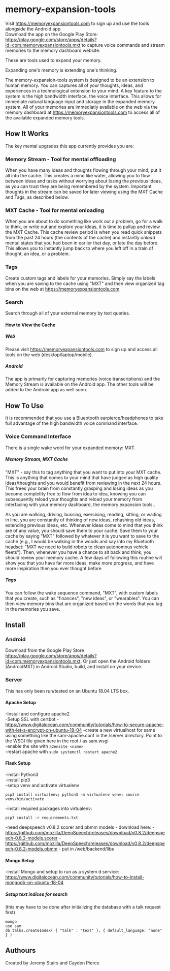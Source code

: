 # memory-expansion-tools

Visit <https://memoryexpansiontools.com> to sign up and use the tools alongside the Android app.  
Download the app on the Google Play Store: <https://play.google.com/store/apps/details?id=com.memoryexpansiontools.mxt> to capture voice commands and stream memories to the memory dashboard website.

These are tools used to expand your memory.

Expanding one's memory is extending one's thinking. 

The memory-expansion-tools system is designed to be an extension to human memory. You can captures all of your thoughts, ideas, and experiences in a technological extension to your mind. A key feature to the system is the high bandwidth interface, the voice interface. This allows for immediate natural language input and storage in the expanded memory system. All of your memories are immediatly available on the web via the memory dashboard at <https://memoryexpansiontools.com> to access all of the available expanded memory tools.

## How It Works  

The key mental upgrades this app currently provides you are:  

### Memory Stream - Tool for mental offloading 
When you have many ideas and thoughts flowing through your mind, put it all into the cache. This creates a mind like water, allowing you to flow between ideas and tasks without worrying about losing the previous ideas, as you can trust they are being remembered by the system. Important thoughts in the stream can be saved for later viewing using the MXT Cache and Tags, as described below.

### MXT Cache - Tool for mental onloading 
When you are about to do something like work out a problem, go for a walk to think, or write out and explore your ideas, it is time to pullup and review the MXT Cache. This cache review period is when you read quick snippets from the past 24 hours (the contents of the cache) and instantly *onload* mental states that you had been in earlier that day, or late the day before. This allows you to instantly jump back to where you left off in a train of thought, an idea, or a problem.

### Tags

Create custom tags and labels for your memories. Simply say the labels when you are saving to the cache using "MXT" and then view organized tag bins on the web at <https://memoryexpansiontools.com>   
### Search

Search through all of your external memory by text queries.  

#### How to View the Cache

##### Web  

Please visit <https://memoryexpansiontools.com> to sign up and access all tools on the web (desktop/laptop/mobile).  

##### Android

The app is primarily for capturing memories (voice transcriptions) and the Memory Stream is available on the Android app. The other tools will be added to the Android app as well soon.

## How To Use

It is recommended that you use a Blueotooth earpierce/headphones to take full advantage of the high bandwidth voice command interface.  

### Voice Command Interface

There is a single wake word for your expanded memory: MXT.

##### Memory Stream, MXT Cache  

"MXT" - say this to tag anything that you want to put into your MXT cache.  This is anything that comes to your mind that have judged as high quality ideas/thoughts and you would benefit from reviewing in the next 24 hours. This frees your brain from constantly grasping and losing ideas as you become completlty free to flow from idea to idea, knowing you can subsequently reload your thoughts and reload your memory from interfacing with your memory dashboard, the memory expansion tools..  

As you are walking, driving, bussing, exercising, reading, sitting, or waiting in line, you are constantly of thinking of new ideas, rehashing old ideas, extending previous ideas, etc. Whenever ideas come to mind that you think are of any value, you should save them to your cache. Save them to your cache by saying "MXT" followed by whatever it is you want to save to the cache (e.g., I would be walking in the woods and say into my Bluetooth headset: "MXT we need to build robots to clean autonomous vehicle fleets"). Then, whenever you have a chance to sit back and think, you should review your memory cache. A few days of following this routine will show you that you have far more ideas, make more progress, and have more inspiration then you ever thought before  

##### Tags

You can follow the wake sequence command, "MXT", with custom labels that you create, such as "finances", "new ideas", or "wearables". You can then view memory bins that are organized based on the words that you tag in the memories you save. 

## Install   

### Android

Download from the Google Play Store <https://play.google.com/store/apps/details?id=com.memoryexpansiontools.mxt>. Or just open the Android folders (AndroidMXT) in Android Studio, build, and install on your device.

### Server
This has only been run/tested on an Ubuntu 18.04 LTS box.  
#### Apache Setup  

-Install and configure apache2  
-Setup SSL with certbot - <https://www.digitalocean.com/community/tutorials/how-to-secure-apache-with-let-s-encrypt-on-ubuntu-18-04> 
-create a new virtualhost for same using something like the sam-apache.conf in the /server directory. Point to the WSGI file given here in the root / as sam.wsgi  
-enable the site with `a2ensite <name>`  
-restart apache with `sudo systemctl restart apache2`  

#### Flask Setup
-install Python3  
-install pip3  
-setup venv and activate virtualenv  
```
pip3 install virtualenv; python3 -m virtualenv venv; source venv/bin/activate
```  
-install required packages into virtualenv:  
```  
pip3 install -r requirements.txt
```  
-need deepspeech v0.8.2 scorer and pbmm models
    - download here: 
        - https://github.com/mozilla/DeepSpeech/releases/download/v0.8.2/deepspeech-0.8.2-models.scorer
        - https://github.com/mozilla/DeepSpeech/releases/download/v0.8.2/deepspeech-0.8.2-models.pbmm
    - put in /web/backend/libs

#### Mongo Setup

-install Mongo and setup to run as a system d service: <https://www.digitalocean.com/community/tutorials/how-to-install-mongodb-on-ubuntu-18-04>  
##### Setup text indices for search

(this may have to be done after initializing the database with a talk request first)

```
mongo
use sam
db.talks.createIndex( { "talk" : "text" }, { default_language: "none" } )
```

## Authours
Created by Jeremy Stairs and Cayden Pierce
